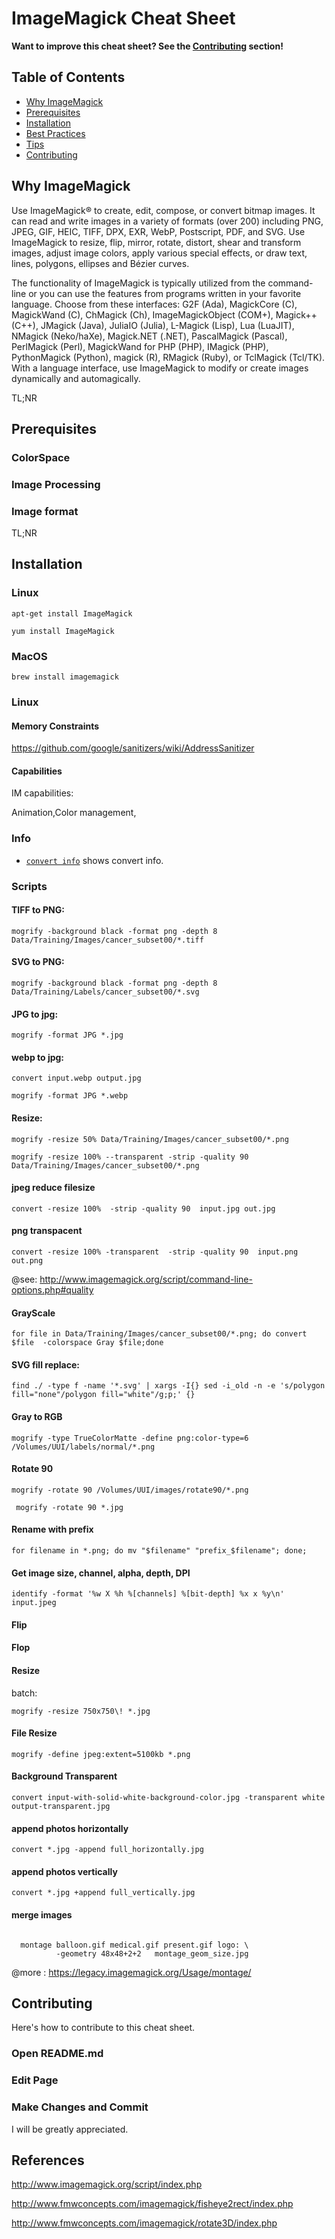 # ImageMagick Cheat Sheet

**Want to improve this cheat sheet?  See the [Contributing](#contributing) section!**

## Table of Contents

* [Why ImageMagick](#why-ImageMagick)
* [Prerequisites](#prerequisites)
* [Installation](#installation)
* [Best Practices](#best-practices)
* [Tips](#tips)
* [Contributing](#contributing)

## Why ImageMagick

Use ImageMagick® to create, edit, compose, or convert bitmap images. It can read and write images in a variety of formats (over 200) including PNG, JPEG, GIF, HEIC, TIFF, DPX, EXR, WebP, Postscript, PDF, and SVG. Use ImageMagick to resize, flip, mirror, rotate, distort, shear and transform images, adjust image colors, apply various special effects, or draw text, lines, polygons, ellipses and Bézier curves.

The functionality of ImageMagick is typically utilized from the command-line or you can use the features from programs written in your favorite language. Choose from these interfaces: G2F (Ada), MagickCore (C), MagickWand (C), ChMagick (Ch), ImageMagickObject (COM+), Magick++ (C++), JMagick (Java), JuliaIO (Julia), L-Magick (Lisp), Lua (LuaJIT), NMagick (Neko/haXe), Magick.NET (.NET), PascalMagick (Pascal), PerlMagick (Perl), MagickWand for PHP (PHP), IMagick (PHP), PythonMagick (Python), magick (R), RMagick (Ruby), or TclMagick (Tcl/TK). With a language interface, use ImageMagick to modify or create images dynamically and automagically.

TL;NR

## Prerequisites

### ColorSpace

### Image Processing

### Image format

TL;NR

## Installation

### Linux

```
apt-get install ImageMagick
```

```
yum install ImageMagick
```

### MacOS

 ```
 brew install imagemagick
 ```

### Linux
 

#### Memory Constraints

https://github.com/google/sanitizers/wiki/AddressSanitizer

#### Capabilities

IM capabilities:

Animation,Color management,


### Info

* [`convert info`](http://www.imagemagick.org/script/index.php) shows convert info.


### Scripts


#### TIFF to PNG:

```
mogrify -background black -format png -depth 8  Data/Training/Images/cancer_subset00/*.tiff
```

####  SVG to PNG:

```
mogrify -background black -format png -depth 8 Data/Training/Labels/cancer_subset00/*.svg
```

####  JPG to jpg:

```
mogrify -format JPG *.jpg
```

####  webp to jpg:

```
convert input.webp output.jpg
```

```
mogrify -format JPG *.webp
```
#### Resize:

```
mogrify -resize 50% Data/Training/Images/cancer_subset00/*.png
```

``
mogrify -resize 100% --transparent -strip -quality 90  Data/Training/Images/cancer_subset00/*.png
``

#### jpeg reduce filesize

``
convert -resize 100%  -strip -quality 90  input.jpg out.jpg
``

#### png transpacent

 ``
convert -resize 100% -transparent  -strip -quality 90  input.png out.png
``

@see: http://www.imagemagick.org/script/command-line-options.php#quality

#### GrayScale

```
for file in Data/Training/Images/cancer_subset00/*.png; do convert $file  -colorspace Gray $file;done
```

#### SVG fill replace:

```
find ./ -type f -name '*.svg' | xargs -I{} sed -i_old -n -e 's/polygon fill="none"/polygon fill="white"/g;p;' {}
```

#### Gray to RGB

```
mogrify -type TrueColorMatte -define png:color-type=6  /Volumes/UUI/labels/normal/*.png

```
#### Rotate 90

```
mogrify -rotate 90 /Volumes/UUI/images/rotate90/*.png
```

```
 mogrify -rotate 90 *.jpg
```

#### Rename with prefix

```
for filename in *.png; do mv "$filename" "prefix_$filename"; done;
```

#### Get image size, channel, alpha, depth, DPI

```
identify -format '%w X %h %[channels] %[bit-depth] %x x %y\n' input.jpeg
```

#### Flip

#### Flop

#### Resize

batch:

```
mogrify -resize 750x750\! *.jpg 
```
#### File Resize

```
mogrify -define jpeg:extent=5100kb *.png
```

#### Background Transparent

```
convert input-with-solid-white-background-color.jpg -transparent white output-transparent.jpg
```

#### append photos horizontally

```
convert *.jpg -append full_horizontally.jpg
```
#### append photos vertically

```
convert *.jpg +append full_vertically.jpg
```

#### merge images


```

  montage balloon.gif medical.gif present.gif logo: \
          -geometry 48x48+2+2   montage_geom_size.jpg
```

@more : https://legacy.imagemagick.org/Usage/montage/

## Contributing

Here's how to contribute to this cheat sheet.

### Open README.md

### Edit Page

### Make Changes and Commit

I will be greatly appreciated.

## References

http://www.imagemagick.org/script/index.php

http://www.fmwconcepts.com/imagemagick/fisheye2rect/index.php

http://www.fmwconcepts.com/imagemagick/rotate3D/index.php
